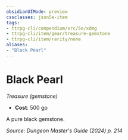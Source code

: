 ```yaml
---
obsidianUIMode: preview
cssclasses: json5e-item
tags:
- ttrpg-cli/compendium/src/5e/xdmg
- ttrpg-cli/item/gear/treasure-gemstone
- ttrpg-cli/item/rarity/none
aliases: 
- "Black Pearl"
---
```

# Black Pearl
*Treasure (gemstone)*  

- **Cost**: 500 gp

A pure black gemstone.

*Source: Dungeon Master's Guide (2024) p. 214*